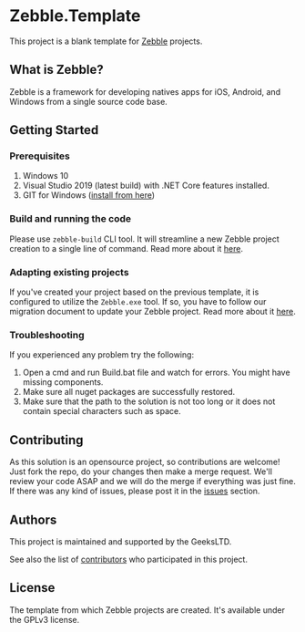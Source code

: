 # Zebble.Template

This project is a blank template for [Zebble](https://zebble.net/) projects. 
 
## What is Zebble?

Zebble is a framework for developing natives apps for iOS, Android, and Windows from a single source code base.

## Getting Started

### Prerequisites
1. Windows 10
2. Visual Studio 2019 (latest build) with .NET Core features installed.
3. GIT for Windows ([install from here](http://gitforwindows.org/))

### Build and running the code
Please use `zebble-build` CLI tool. It will streamline a new Zebble project creation to a single line of command. Read more about it [here](https://github.com/Geeksltd/zebble-build).

### Adapting existing projects
If you've created your project based on the previous template, it is configured to utilize the `Zebble.exe` tool. If so, you have to follow our migration document to update your Zebble project. Read more about it [here](https://github.com/Geeksltd/Zebble.Template/blob/main/CHANGELOG.md).

### Troubleshooting
If you experienced any problem try the following:
1. Open a cmd and run Build.bat file and watch for errors. You might have missing components.
2. Make sure all nuget packages are successfully restored.
3. Make sure that the path to the solution is not too long or it does not contain special characters such as space.

## Contributing

As this solution is an opensource project, so contributions are welcome! Just fork the repo, do your changes then make a merge request. 
We'll review your code ASAP and we will do the merge if everything was just fine. If there was any kind of issues, please post it in the [issues](https://github.com/Geeksltd/Zebble.Template/issues) section.

## Authors

This project is maintained and supported by the GeeksLTD.

See also the list of [contributors](https://github.com/Geeksltd/Zebble.Template/contributors) who participated in this project.

## License

The template from which Zebble projects are created. It's available under the GPLv3 license.
